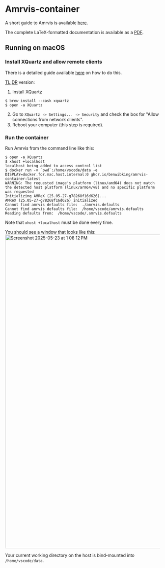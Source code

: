 # Amrvis-container

A short guide to Amrvis is available [here](https://amrex-codes.github.io/amrex/docs_html/Visualization.html#amrvis).

The complete LaTeX-formatted documentation is available as a [PDF](Amrvis.pdf).

## Running on macOS

### Install XQuartz and allow remote clients
There is a detailed guide available [here](https://gist.github.com/sorny/969fe55d85c9b0035b0109a31cbcb088#step-by-step-guide) on how to do this.

[TL;DR](https://en.wikipedia.org/wiki/TL;DR) version:
1. Install XQuartz
```console
$ brew install --cask xquartz
$ open -a XQuartz
```
2. Go to `XQuartz -> Settings... -> Security` and check the box for "Allow connections from network clients".
3. Reboot your computer (this step is required).

### Run the container
Run Amrvis from the command line like this:
```console
$ open -a XQuartz
$ xhost +localhost
localhost being added to access control list
$ docker run -v `pwd`:/home/vscode/data -e DISPLAY=docker.for.mac.host.internal:0 ghcr.io/benwibking/amrvis-container:latest
WARNING: The requested image's platform (linux/amd64) does not match the detected host platform (linux/arm64/v8) and no specific platform was requested
Initializing AMReX (25.05-27-g78268f16d626)...
AMReX (25.05-27-g78268f16d626) initialized
Cannot find amrvis defaults file:  ./amrvis.defaults
Cannot find amrvis defaults file:  /home/vscode/amrvis.defaults
Reading defaults from:  /home/vscode/.amrvis.defaults
```
Note that `xhost +localhost` must be done every time.

You should see a window that looks like this:
<img width="1018" alt="Screenshot 2025-05-23 at 1 08 12 PM" src="https://github.com/user-attachments/assets/a0e6a573-b235-45da-a2ad-4fee69007b21" />

Your current working directory on the host is bind-mounted into `/home/vscode/data`.
